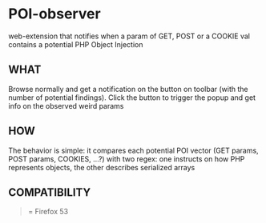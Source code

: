 # POI-observer
web-extension that notifies when a param of GET, POST or a COOKIE val contains a potential PHP Object Injection

## WHAT
Browse normally and get a notification on the button on toolbar (with the number of potential findings). Click the button to trigger the popup and get info on the observed weird params

## HOW
The behavior is simple: it compares each potential POI vector (GET params, POST params, COOKIES, ...?) with two regex: one instructs on how PHP represents objects, the other describes serialized arrays

## COMPATIBILITY
>= Firefox 53

